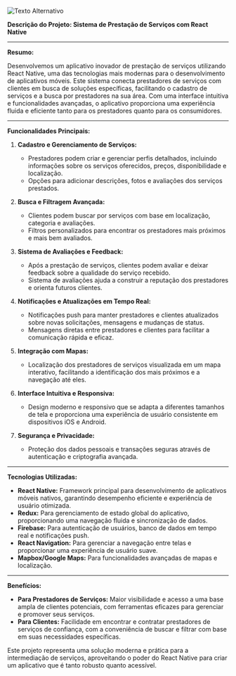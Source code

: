 ![Texto Alternativo](https://github.com/manassesCahunda/bumbas/blob/main/Imagem%20WhatsApp%202024-08-10%20%C3%A0s%2015.25.49_bd7a74fd.jpg)

**Descrição do Projeto: Sistema de Prestação de Serviços com React Native**

---

**Resumo:**

Desenvolvemos um aplicativo inovador de prestação de serviços utilizando React Native, uma das tecnologias mais modernas para o desenvolvimento de aplicativos móveis. Este sistema conecta prestadores de serviços com clientes em busca de soluções específicas, facilitando o cadastro de serviços e a busca por prestadores na sua área. Com uma interface intuitiva e funcionalidades avançadas, o aplicativo proporciona uma experiência fluida e eficiente tanto para os prestadores quanto para os consumidores.

---

**Funcionalidades Principais:**

1. **Cadastro e Gerenciamento de Serviços:**
   - Prestadores podem criar e gerenciar perfis detalhados, incluindo informações sobre os serviços oferecidos, preços, disponibilidade e localização.
   - Opções para adicionar descrições, fotos e avaliações dos serviços prestados.

2. **Busca e Filtragem Avançada:**
   - Clientes podem buscar por serviços com base em localização, categoria e avaliações.
   - Filtros personalizados para encontrar os prestadores mais próximos e mais bem avaliados.

3. **Sistema de Avaliações e Feedback:**
   - Após a prestação de serviços, clientes podem avaliar e deixar feedback sobre a qualidade do serviço recebido.
   - Sistema de avaliações ajuda a construir a reputação dos prestadores e orienta futuros clientes.

4. **Notificações e Atualizações em Tempo Real:**
   - Notificações push para manter prestadores e clientes atualizados sobre novas solicitações, mensagens e mudanças de status.
   - Mensagens diretas entre prestadores e clientes para facilitar a comunicação rápida e eficaz.

5. **Integração com Mapas:**
   - Localização dos prestadores de serviços visualizada em um mapa interativo, facilitando a identificação dos mais próximos e a navegação até eles.

6. **Interface Intuitiva e Responsiva:**
   - Design moderno e responsivo que se adapta a diferentes tamanhos de tela e proporciona uma experiência de usuário consistente em dispositivos iOS e Android.

7. **Segurança e Privacidade:**
   - Proteção dos dados pessoais e transações seguras através de autenticação e criptografia avançada.

---

**Tecnologias Utilizadas:**

- **React Native:** Framework principal para desenvolvimento de aplicativos móveis nativos, garantindo desempenho eficiente e experiência de usuário otimizada.
- **Redux:** Para gerenciamento de estado global do aplicativo, proporcionando uma navegação fluida e sincronização de dados.
- **Firebase:** Para autenticação de usuários, banco de dados em tempo real e notificações push.
- **React Navigation:** Para gerenciar a navegação entre telas e proporcionar uma experiência de usuário suave.
- **Mapbox/Google Maps:** Para funcionalidades avançadas de mapas e localização.

---

**Benefícios:**

- **Para Prestadores de Serviços:** Maior visibilidade e acesso a uma base ampla de clientes potenciais, com ferramentas eficazes para gerenciar e promover seus serviços.
- **Para Clientes:** Facilidade em encontrar e contratar prestadores de serviços de confiança, com a conveniência de buscar e filtrar com base em suas necessidades específicas.

Este projeto representa uma solução moderna e prática para a intermediação de serviços, aproveitando o poder do React Native para criar um aplicativo que é tanto robusto quanto acessível.
